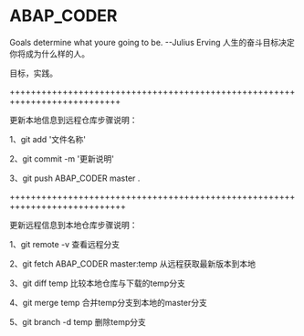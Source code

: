 # ABAP_CODER
Goals determine what youre going to be.
                      --Julius Erving 
人生的奋斗目标决定你将成为什么样的人。


目标，实践。





+++++++++++++++++++++++++++++++++++++++++++++++++++++++++++++++++++++++++++

更新本地信息到远程仓库步骤说明：

1、git add '文件名称'

2、git commit -m '更新说明'

3、git push  ABAP_CODER master . 

++++++++++++++++++++++++++++++++++++++++++++++++++++++++++++++++++++++++++++

更新远程信息到本地仓库步骤说明：

1、git remote -v                      查看远程分支

2、git fetch ABAP_CODER master:temp   从远程获取最新版本到本地

3、git diff temp                      比较本地仓库与下载的temp分支

4、git merge temp                     合并temp分支到本地的master分支

5、git branch -d temp                 删除temp分支

